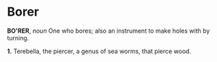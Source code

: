 # Borer

**BO'RER**, _noun_ One who bores; also an instrument to make holes with by turning.

**1.** Terebella, the piercer, a genus of sea worms, that pierce wood.